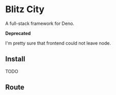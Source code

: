 # Blitz City

A full-stack framework for Deno.

**Deprecated**

I'm pretty sure that frontend could not leave node.

## Install

TODO

## Route
